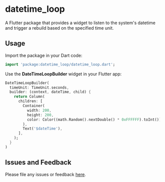 # datetime_loop

A Flutter package that provides a widget to listen to the system's datetime and trigger a rebuild based on the specified time unit.

## Usage

Import the package in your Dart code:

```dart
import 'package:datetime_loop/datetime_loop.dart';
```

Use the **DateTimeLoopBuilder** widget in your Flutter app:

```dart
DateTimeLoopBuilder(
  timeUnit: TimeUnit.seconds,
  builder: (context, dateTime, child) {
    return Column(
      children: [
        Container(
          width: 200,
          height: 200,
          color: Color((math.Random().nextDouble() * 0xFFFFFF).toInt()).withOpacity(1.0),
        ),
        Text('$dateTime'),
      ],
    );
  }
)
```
## Issues and Feedback

Please file any issues or feedback [here](https://github.com/gnassro/datetime_loop/issues).
